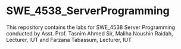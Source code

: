 # SWE_4538_ServerProgramming
This repository contains the labs for SWE_4538 Server Programming conducted by Asst. Prof. Tasnim Ahmed Sir, Maliha Noushin Raidah, Lecturer, IUT and Farzana Tabassum, Lecturer, IUT

